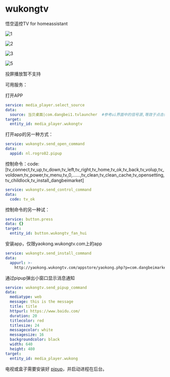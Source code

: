 # wukongtv
悟空遥控TV for homeassistant


![1](https://github.com/dscao/wukongtv/assets/16587914/f1f712d4-ca48-4221-b549-2c7209d67ca0)



![2](https://github.com/dscao/wukongtv/assets/16587914/c4af9f83-afb2-41dc-a535-4cd403795e1f)



![3](https://github.com/dscao/wukongtv/assets/16587914/2b3c9f90-5bec-49f1-b20a-899ab750a8e5)



![5](https://github.com/dscao/wukongtv/assets/16587914/ba738281-f064-4b0f-866e-f34e490cd423)


投屏播放暂不支持

可用服务：

打开APP
```yaml
service: media_player.select_source
data:
  source: 当贝桌面|com.dangbei1.tvlauncher  #参考ui界面中的信号源,等效于点击信号源
target:
  entity_id: media_player.wukongtv
```
打开app的另一种方式：
```yaml
service: wukongtv.send_open_command
data:
  appid: nl.rogro82.pipup
```
控制命令：code: [tv_connect,tv_up,tv_down,tv_left,tv_right,tv_home,tv_ok,tv_back,tv_volup,tv_voldown,tv_power,tv_menu,tv_0,……,tv_clean,tv_clean_cache,tv_opensetting,tv_childlock,tv_install_dangbeimarket]
```yaml
service: wukongtv.send_control_command
data:
  code: tv_ok
```
控制命令的另一种试：
```yaml
service: button.press
data: {}
target:
  entity_id: button.wukongtv_fan_hui
```

安装app，仅限yaokong.wukongtv.com上的app
```yaml
service: wukongtv.send_install_command
data:
  appurl: >-
    http://yaokong.wukongtv.com/appstore/yaokong.php?p=com.dangbeimarket&source=wukong"  #网址必须是yaokong.wukongtv.com下才能安装，否则提示非法网址。
```

通过pipup弹出小窗口显示消息通知
```yaml
service: wukongtv.send_pipup_command
data:
  mediatype: web
  message: this is the message
  title: title
  httpurl: https://www.baidu.com/
  duration: 20
  titlecolor: red
  titlesize: 24
  messagecolor: white
  messagesize: 16
  backgroundcolor: black
  width: 640
  height: 480
target:
  entity_id: media_player.wukong
```
电视或盒子需要安装好 [pipup](https://github.com/rogro82/PiPup-homey)，并启动进程在后台。
